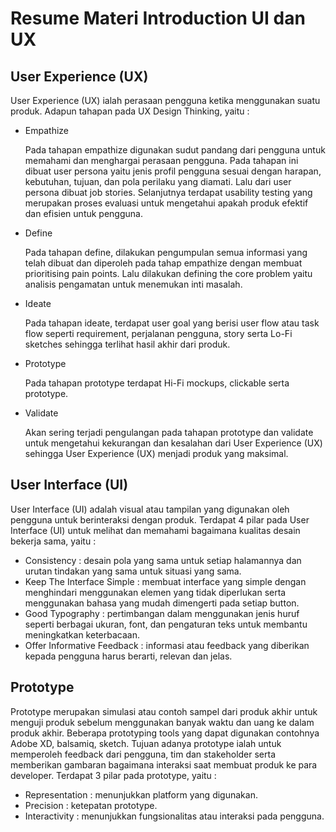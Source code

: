 # Resume Materi Introduction UI dan UX

## User Experience (UX)
User Experience (UX) ialah perasaan pengguna ketika menggunakan suatu produk. Adapun tahapan pada UX Design Thinking, yaitu :
-   Empathize

    Pada tahapan empathize digunakan sudut pandang dari pengguna untuk memahami dan menghargai perasaan pengguna. Pada tahapan ini dibuat user persona yaitu jenis profil pengguna sesuai dengan harapan, kebutuhan, tujuan, dan pola perilaku yang diamati. Lalu dari user persona dibuat job stories. Selanjutnya terdapat usability testing yang merupakan proses evaluasi untuk mengetahui apakah produk efektif dan efisien untuk pengguna. 
-	Define

    Pada tahapan define, dilakukan pengumpulan semua informasi yang telah dibuat dan diperoleh pada tahap empathize dengan membuat prioritising pain points. Lalu dilakukan defining the core problem yaitu analisis pengamatan untuk menemukan inti masalah.
-	Ideate

    Pada tahapan ideate, terdapat user goal yang berisi user flow atau task flow seperti requirement, perjalanan pengguna, story serta Lo-Fi sketches sehingga terlihat hasil akhir dari produk. 
-	Prototype

    Pada tahapan prototype terdapat Hi-Fi mockups, clickable serta prototype. 
-	Validate
    
    Akan sering terjadi pengulangan pada tahapan prototype dan validate untuk mengetahui kekurangan dan kesalahan dari User Experience (UX) sehingga User Experience (UX) menjadi produk yang maksimal. 

## User Interface (UI)
User Interface (UI) adalah visual atau tampilan yang digunakan oleh pengguna untuk berinteraksi dengan produk. Terdapat 4 pilar pada User Interface (UI) untuk melihat dan memahami bagaimana kualitas desain bekerja sama, yaitu :
-	Consistency : desain pola yang sama untuk setiap halamannya dan urutan tindakan yang sama untuk situasi yang sama.
-	Keep The Interface Simple : membuat interface yang simple dengan menghindari menggunakan elemen yang tidak diperlukan serta menggunakan bahasa yang mudah dimengerti pada setiap button.
-	Good Typography : pertimbangan dalam menggunakan jenis huruf seperti berbagai ukuran, font, dan pengaturan teks untuk membantu meningkatkan keterbacaan.
-	Offer Informative Feedback : informasi atau feedback yang diberikan kepada pengguna harus berarti, relevan dan jelas.

## Prototype 
Prototype merupakan simulasi atau contoh sampel dari produk akhir untuk menguji produk sebelum menggunakan banyak waktu dan uang ke dalam produk akhir. Beberapa prototyping tools yang dapat digunakan contohnya Adobe XD, balsamiq, sketch. Tujuan adanya prototype ialah untuk memperoleh feedback dari pengguna, tim dan stakeholder serta memberikan gambaran bagaimana interaksi saat membuat produk ke para developer. Terdapat 3 pilar pada prototype, yaitu :
-	Representation : menunjukkan platform yang digunakan.
-	Precision : ketepatan prototype.
-	Interactivity : menunjukkan fungsionalitas atau interaksi pada pengguna. 
